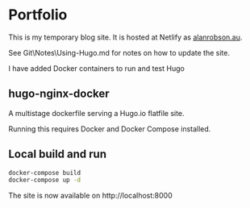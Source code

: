 # Portfolio

This is my temporary blog site. It is hosted at Netlify as [alanrobson.au](https://alanrobson.au "My technical blog").

See Git\Notes\Using-Hugo.md for notes on how to update the site.

I have added Docker containers to run and test Hugo

## hugo-nginx-docker

A multistage dockerfile serving a Hugo.io flatfile site.

Running this requires Docker and Docker Compose installed.

## Local build and run

```bash
docker-compose build
docker-compose up -d
```

The site is now available on http://localhost:8000